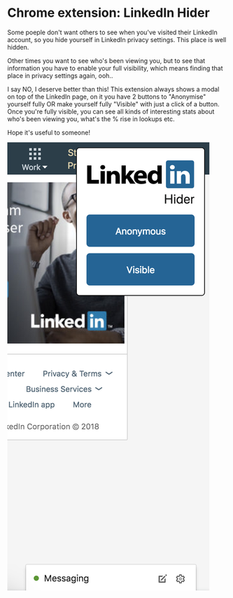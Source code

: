 # Chrome extension: LinkedIn Hider

Some poeple don't want others to see when you've visited their LinkedIn account, so you hide yourself in LinkedIn privacy settings. This place is well hidden.

Other times you want to see who's been viewing you, but to see that information you have to enable your full visibility, which means finding that place in privacy settings again, ooh.. 

I say NO, I deserve better than this! This extension always shows a modal on top of the LinkedIn page, on it you have 2 buttons to "Anonymise" yourself fully OR make yourself fully "Visible" with just a click of a button. 
Once you're fully visible, you can see all kinds of interesting stats about who's been viewing you, what's the % rise in lookups etc.

Hope it's useful to someone!

![LinkedIn Hider](screenshot.png "LinkedIn Hider")
